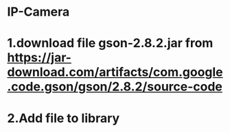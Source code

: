 # IP-Camera
# 1.download file gson-2.8.2.jar from https://jar-download.com/artifacts/com.google.code.gson/gson/2.8.2/source-code
# 2.Add file to library
